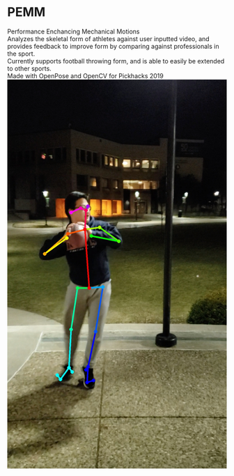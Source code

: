 # PEMM
Performance Enchancing Mechanical Motions <br/>
Analyzes the skeletal form of athletes against user inputted video, and provides feedback to improve form by comparing against professionals in the sport. <br/> 
Currently supports football throwing form, and is able to easily be extended to other sports. <br/>
Made with OpenPose and OpenCV for Pickhacks 2019
![Football Throw](example_throw.jpg)

